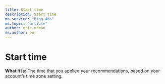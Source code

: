 ```yaml
---
title: Start time
description: Start time
ms.service: "Bing-Ads"
ms.topic: "article"
author: eric-urban
ms.author: eur
---
```


# Start time

**What it is:** The time that you applied your recommendations, based on your account’s time zone setting.


